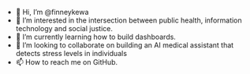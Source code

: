 - 👋 Hi, I’m @finneykewa
- 👀 I’m interested in the intersection between public health, information technology and social justice. 
- 🌱 I’m currently learning how to build dashboards. 
- 💞️ I’m looking to collaborate on building an AI medical assistant that detects stress levels in individuals 
- 📫 How to reach me on GitHub. 

<!---
finneykewa/finneykewa is a ✨ special ✨ repository because its `README.md` (this file) appears on your GitHub profile.
You can click the Preview link to take a look at your changes.
--->
